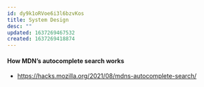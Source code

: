 ```yaml
---
id: dy9k1oRVoe6i3l6bzvKos
title: System Design
desc: ""
updated: 1637269467532
created: 1637269418874
---
```


#### How MDN’s autocomplete search works

- https://hacks.mozilla.org/2021/08/mdns-autocomplete-search/
